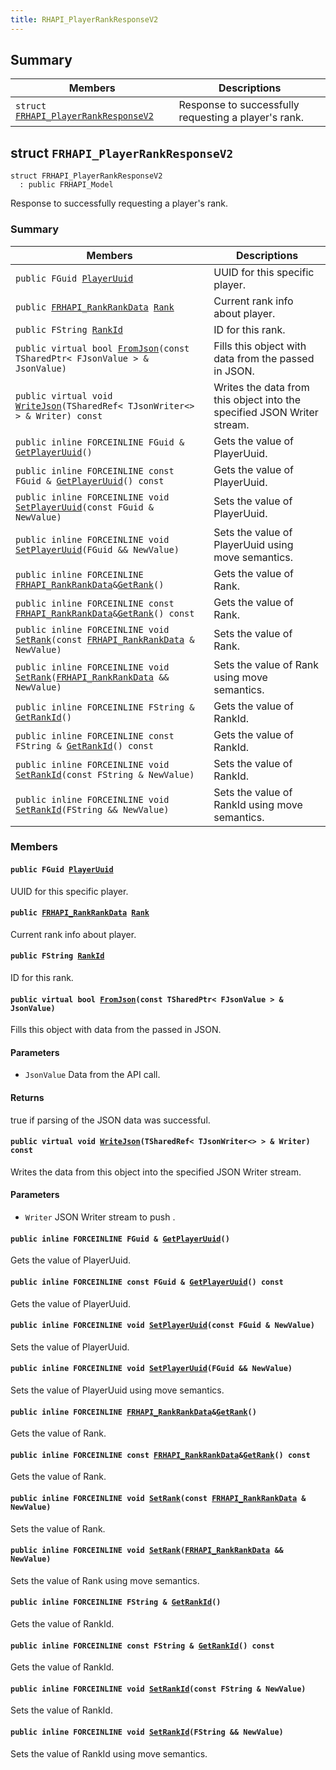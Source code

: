 ```yaml
---
title: RHAPI_PlayerRankResponseV2
---
```


## Summary

 Members                        | Descriptions                                
--------------------------------|---------------------------------------------
`struct `[`FRHAPI_PlayerRankResponseV2`](#structFRHAPI__PlayerRankResponseV2) | Response to successfully requesting a player&#39;s rank.

## struct `FRHAPI_PlayerRankResponseV2` <a id="structFRHAPI__PlayerRankResponseV2"></a>

```
struct FRHAPI_PlayerRankResponseV2
  : public FRHAPI_Model
```

Response to successfully requesting a player&#39;s rank.

### Summary

 Members                        | Descriptions                                
--------------------------------|---------------------------------------------
`public FGuid `[`PlayerUuid`](#structFRHAPI__PlayerRankResponseV2_1a10fe34359412aef124eaf028e9f318e6) | UUID for this specific player.
`public `[`FRHAPI_RankRankData`](RHAPI_RankRankData.md#structFRHAPI__RankRankData)` `[`Rank`](#structFRHAPI__PlayerRankResponseV2_1a6bc6b65d2d9e5a347cd970c7cd6a275b) | Current rank info about player.
`public FString `[`RankId`](#structFRHAPI__PlayerRankResponseV2_1a1c0a9730b764c6c249de4a58491f0967) | ID for this rank.
`public virtual bool `[`FromJson`](#structFRHAPI__PlayerRankResponseV2_1afe9b05036a4cb8d8b2e9e7cd31c9b1e4)`(const TSharedPtr< FJsonValue > & JsonValue)` | Fills this object with data from the passed in JSON.
`public virtual void `[`WriteJson`](#structFRHAPI__PlayerRankResponseV2_1afd524b73ee8dde88972c6230ba0cade8)`(TSharedRef< TJsonWriter<> > & Writer) const` | Writes the data from this object into the specified JSON Writer stream.
`public inline FORCEINLINE FGuid & `[`GetPlayerUuid`](#structFRHAPI__PlayerRankResponseV2_1ae17ca43b695ec08feb9d0bd69725ae11)`()` | Gets the value of PlayerUuid.
`public inline FORCEINLINE const FGuid & `[`GetPlayerUuid`](#structFRHAPI__PlayerRankResponseV2_1af6e6f3b31ef9ac02132bf9ea0f1346e1)`() const` | Gets the value of PlayerUuid.
`public inline FORCEINLINE void `[`SetPlayerUuid`](#structFRHAPI__PlayerRankResponseV2_1ad0acddba40760cca92baca3c7ee917ed)`(const FGuid & NewValue)` | Sets the value of PlayerUuid.
`public inline FORCEINLINE void `[`SetPlayerUuid`](#structFRHAPI__PlayerRankResponseV2_1a91cd80702e08ab497dfb9dc2ab8da08a)`(FGuid && NewValue)` | Sets the value of PlayerUuid using move semantics.
`public inline FORCEINLINE `[`FRHAPI_RankRankData`](RHAPI_RankRankData.md#structFRHAPI__RankRankData)` & `[`GetRank`](#structFRHAPI__PlayerRankResponseV2_1ac5ba70de0cde01aa2c0044aaf18f1a42)`()` | Gets the value of Rank.
`public inline FORCEINLINE const `[`FRHAPI_RankRankData`](RHAPI_RankRankData.md#structFRHAPI__RankRankData)` & `[`GetRank`](#structFRHAPI__PlayerRankResponseV2_1ac05d42d657e0c7ff6f5ff1c2c6e03949)`() const` | Gets the value of Rank.
`public inline FORCEINLINE void `[`SetRank`](#structFRHAPI__PlayerRankResponseV2_1a5073038ded0733529a4018428dadb043)`(const `[`FRHAPI_RankRankData`](RHAPI_RankRankData.md#structFRHAPI__RankRankData)` & NewValue)` | Sets the value of Rank.
`public inline FORCEINLINE void `[`SetRank`](#structFRHAPI__PlayerRankResponseV2_1a277a87b8074ce3108d61a867a18e5fd3)`(`[`FRHAPI_RankRankData`](RHAPI_RankRankData.md#structFRHAPI__RankRankData)` && NewValue)` | Sets the value of Rank using move semantics.
`public inline FORCEINLINE FString & `[`GetRankId`](#structFRHAPI__PlayerRankResponseV2_1afa12d0c1de6e7fb9a23395fecc88461a)`()` | Gets the value of RankId.
`public inline FORCEINLINE const FString & `[`GetRankId`](#structFRHAPI__PlayerRankResponseV2_1a9554c66b02d09447b644b52ddcd8f78e)`() const` | Gets the value of RankId.
`public inline FORCEINLINE void `[`SetRankId`](#structFRHAPI__PlayerRankResponseV2_1ae2be1a1af74703a90aaf6b700dc647f5)`(const FString & NewValue)` | Sets the value of RankId.
`public inline FORCEINLINE void `[`SetRankId`](#structFRHAPI__PlayerRankResponseV2_1a66b9b8e97dda45050c07ffbcd7a0a1e6)`(FString && NewValue)` | Sets the value of RankId using move semantics.

### Members

#### `public FGuid `[`PlayerUuid`](#structFRHAPI__PlayerRankResponseV2_1a10fe34359412aef124eaf028e9f318e6) <a id="structFRHAPI__PlayerRankResponseV2_1a10fe34359412aef124eaf028e9f318e6"></a>

UUID for this specific player.

#### `public `[`FRHAPI_RankRankData`](RHAPI_RankRankData.md#structFRHAPI__RankRankData)` `[`Rank`](#structFRHAPI__PlayerRankResponseV2_1a6bc6b65d2d9e5a347cd970c7cd6a275b) <a id="structFRHAPI__PlayerRankResponseV2_1a6bc6b65d2d9e5a347cd970c7cd6a275b"></a>

Current rank info about player.

#### `public FString `[`RankId`](#structFRHAPI__PlayerRankResponseV2_1a1c0a9730b764c6c249de4a58491f0967) <a id="structFRHAPI__PlayerRankResponseV2_1a1c0a9730b764c6c249de4a58491f0967"></a>

ID for this rank.

#### `public virtual bool `[`FromJson`](#structFRHAPI__PlayerRankResponseV2_1afe9b05036a4cb8d8b2e9e7cd31c9b1e4)`(const TSharedPtr< FJsonValue > & JsonValue)` <a id="structFRHAPI__PlayerRankResponseV2_1afe9b05036a4cb8d8b2e9e7cd31c9b1e4"></a>

Fills this object with data from the passed in JSON.

#### Parameters
* `JsonValue` Data from the API call.

#### Returns
true if parsing of the JSON data was successful.

#### `public virtual void `[`WriteJson`](#structFRHAPI__PlayerRankResponseV2_1afd524b73ee8dde88972c6230ba0cade8)`(TSharedRef< TJsonWriter<> > & Writer) const` <a id="structFRHAPI__PlayerRankResponseV2_1afd524b73ee8dde88972c6230ba0cade8"></a>

Writes the data from this object into the specified JSON Writer stream.

#### Parameters
* `Writer` JSON Writer stream to push .

#### `public inline FORCEINLINE FGuid & `[`GetPlayerUuid`](#structFRHAPI__PlayerRankResponseV2_1ae17ca43b695ec08feb9d0bd69725ae11)`()` <a id="structFRHAPI__PlayerRankResponseV2_1ae17ca43b695ec08feb9d0bd69725ae11"></a>

Gets the value of PlayerUuid.

#### `public inline FORCEINLINE const FGuid & `[`GetPlayerUuid`](#structFRHAPI__PlayerRankResponseV2_1af6e6f3b31ef9ac02132bf9ea0f1346e1)`() const` <a id="structFRHAPI__PlayerRankResponseV2_1af6e6f3b31ef9ac02132bf9ea0f1346e1"></a>

Gets the value of PlayerUuid.

#### `public inline FORCEINLINE void `[`SetPlayerUuid`](#structFRHAPI__PlayerRankResponseV2_1ad0acddba40760cca92baca3c7ee917ed)`(const FGuid & NewValue)` <a id="structFRHAPI__PlayerRankResponseV2_1ad0acddba40760cca92baca3c7ee917ed"></a>

Sets the value of PlayerUuid.

#### `public inline FORCEINLINE void `[`SetPlayerUuid`](#structFRHAPI__PlayerRankResponseV2_1a91cd80702e08ab497dfb9dc2ab8da08a)`(FGuid && NewValue)` <a id="structFRHAPI__PlayerRankResponseV2_1a91cd80702e08ab497dfb9dc2ab8da08a"></a>

Sets the value of PlayerUuid using move semantics.

#### `public inline FORCEINLINE `[`FRHAPI_RankRankData`](RHAPI_RankRankData.md#structFRHAPI__RankRankData)` & `[`GetRank`](#structFRHAPI__PlayerRankResponseV2_1ac5ba70de0cde01aa2c0044aaf18f1a42)`()` <a id="structFRHAPI__PlayerRankResponseV2_1ac5ba70de0cde01aa2c0044aaf18f1a42"></a>

Gets the value of Rank.

#### `public inline FORCEINLINE const `[`FRHAPI_RankRankData`](RHAPI_RankRankData.md#structFRHAPI__RankRankData)` & `[`GetRank`](#structFRHAPI__PlayerRankResponseV2_1ac05d42d657e0c7ff6f5ff1c2c6e03949)`() const` <a id="structFRHAPI__PlayerRankResponseV2_1ac05d42d657e0c7ff6f5ff1c2c6e03949"></a>

Gets the value of Rank.

#### `public inline FORCEINLINE void `[`SetRank`](#structFRHAPI__PlayerRankResponseV2_1a5073038ded0733529a4018428dadb043)`(const `[`FRHAPI_RankRankData`](RHAPI_RankRankData.md#structFRHAPI__RankRankData)` & NewValue)` <a id="structFRHAPI__PlayerRankResponseV2_1a5073038ded0733529a4018428dadb043"></a>

Sets the value of Rank.

#### `public inline FORCEINLINE void `[`SetRank`](#structFRHAPI__PlayerRankResponseV2_1a277a87b8074ce3108d61a867a18e5fd3)`(`[`FRHAPI_RankRankData`](RHAPI_RankRankData.md#structFRHAPI__RankRankData)` && NewValue)` <a id="structFRHAPI__PlayerRankResponseV2_1a277a87b8074ce3108d61a867a18e5fd3"></a>

Sets the value of Rank using move semantics.

#### `public inline FORCEINLINE FString & `[`GetRankId`](#structFRHAPI__PlayerRankResponseV2_1afa12d0c1de6e7fb9a23395fecc88461a)`()` <a id="structFRHAPI__PlayerRankResponseV2_1afa12d0c1de6e7fb9a23395fecc88461a"></a>

Gets the value of RankId.

#### `public inline FORCEINLINE const FString & `[`GetRankId`](#structFRHAPI__PlayerRankResponseV2_1a9554c66b02d09447b644b52ddcd8f78e)`() const` <a id="structFRHAPI__PlayerRankResponseV2_1a9554c66b02d09447b644b52ddcd8f78e"></a>

Gets the value of RankId.

#### `public inline FORCEINLINE void `[`SetRankId`](#structFRHAPI__PlayerRankResponseV2_1ae2be1a1af74703a90aaf6b700dc647f5)`(const FString & NewValue)` <a id="structFRHAPI__PlayerRankResponseV2_1ae2be1a1af74703a90aaf6b700dc647f5"></a>

Sets the value of RankId.

#### `public inline FORCEINLINE void `[`SetRankId`](#structFRHAPI__PlayerRankResponseV2_1a66b9b8e97dda45050c07ffbcd7a0a1e6)`(FString && NewValue)` <a id="structFRHAPI__PlayerRankResponseV2_1a66b9b8e97dda45050c07ffbcd7a0a1e6"></a>

Sets the value of RankId using move semantics.

